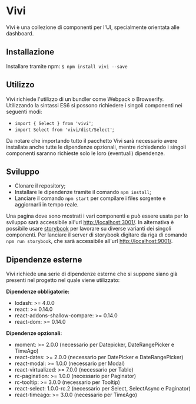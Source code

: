 # Vivi

Vivi è una collezione di componenti per l'UI, specialmente orientata alle dashboard.

## Installazione

Installare tramite npm: `$ npm install vivi --save`

## Utilizzo

Vivi richiede l'utilizzo di un bundler come Webpack o Browserify. Utilizzando la sintassi ES6 si possono richiedere i singoli componenti nei seguenti modi:
- `import { Select } from 'vivi'`;
- `import Select from 'vivi/dist/Select'`;

Da notare che importando tutto il pacchetto Vivi sarà necessario avere installate anche tutte le dipendenze opzionali, mentre richiedendo i singoli componenti saranno richieste solo le loro (eventuali) dipendenze.

## Sviluppo

- Clonare il repository;
- Installare le dipendenze tramite il comando `npm install`;
- Lanciare il comando `npm start` per compilare i files sorgente e aggiornarli in tempo reale.

Una pagina dove sono mostrati i vari componenti e può essere usata per lo sviluppo sarà accessibile all'url [http://localhost:3001/](http://localhost:3001/).
In alternativa è possibile usare [storybook](https://github.com/kadirahq/react-storybook) per lavorare su diverse varianti dei singoli componenti. Per lanciare il server di storybook digitare da riga di comando `npm run storybook`, che sarà accessibile all'url [http://localhost:9001/](http://localhost:9001/).

## Dipendenze esterne

Vivi richiede una serie di dipendenze esterne che si suppone siano già presenti nel progetto nel quale viene utilizzato:

**Dipendenze obbligatorie:**

- lodash: >= 4.0.0
- react: >= 0.14.0
- react-addons-shallow-compare: >= 0.14.0
- react-dom: >= 0.14.0

**Dipendenze opzionali:**
- moment: >= 2.0.0 (necessario per Datepicker, DateRangePicker e TimeAgo)
- react-dates: >= 2.0.0 (necessario per DatePicker e DateRangePicker)
- react-modal: >= 1.0.0 (necessario per Modal)
- react-virtualized: >= 7.0.0 (necessario per Table)
- rc-pagination: >= 1.0.0 (necessario per Paginator)
- rc-tooltip: >= 3.0.0 (necessario per Tooltip)
- react-select: 1.0.0-rc.2 (necessario per Select, SelectAsync e Paginator)
- react-timeago: >= 3.0.0 (necessario per TimeAgo)